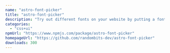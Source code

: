 ```yaml
---
name: "astro-font-picker"
title: "astro-font-picker"
description: "Try out different fonts on your website by putting a font picker in the Astro Dev Toolbar"
categories:
  - "css+ui"
npmUrl: "https://www.npmjs.com/package/astro-font-picker"
homepageUrl: "https://github.com/randombits-dev/astro-font-picker"
downloads: 300
---
```

